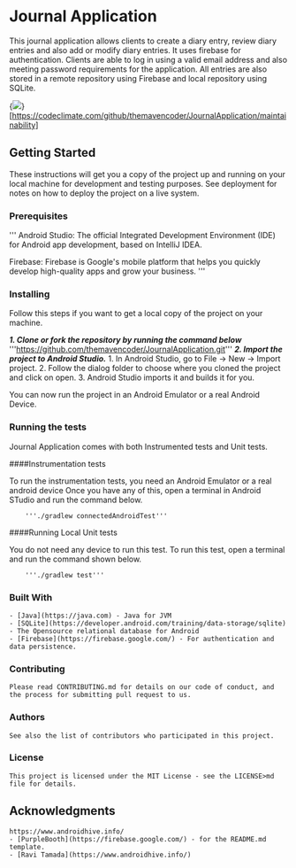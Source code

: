 #	Journal Application

This journal application allows clients to create a diary entry, review diary entries and also add or modify diary entries. It uses firebase for authentication. Clients are able to log in using a valid email address and also meeting password requirements for the application. All entries are also stored in a remote repository using Firebase and local repository using SQLite.

{<img src="https://api.codeclimate.com/v1/badges/38320312fdc180159372/maintainability" />}[https://codeclimate.com/github/themavencoder/JournalApplication/maintainability]

##	Getting Started

These instructions will get you a copy of the project up and running on your local machine for development and testing purposes. See deployment for notes on how to deploy the project on a live system.

###	Prerequisites
'''
Android Studio: The official Integrated Development Environment (IDE) for Android app development, based on IntelliJ IDEA.

Firebase: Firebase is Google's mobile platform that helps you quickly develop high-quality apps and grow your business.
'''
###	Installing

Follow this steps if you want to get a local copy of the project on your machine. 

***1. Clone or fork the repository by running the command below***
	'''https://github.com/themavencoder/JournalApplication.git'''
***2. Import the project to Android Studio.***
	1. In Android Studio, go to File -> New -> Import project.
	2. Follow the dialog folder to choose where you cloned the project and click on open.
	3. Android Studio imports it and builds it for you.

You can now run the project in an Android Emulator or a real Android Device.

### Running the tests

Journal Application comes with both Instrumented tests and Unit tests.

####Instrumentation tests

To run the instrumentation tests, you need an Android Emulator or a real android device Once you have any of this, open a terminal in Android STudio and run the command below.
		
		'''./gradlew connectedAndroidTest'''

####Running Local Unit tests

You do not need any device to run this test. To run this test, open a terminal and run the command shown below. 

		'''./gradlew test'''


### Built With


	- [Java](https://java.com) - Java for JVM
	- [SQLite](https://developer.android.com/training/data-storage/sqlite) - The Opensource relational database for Android
	- [Firebase](https://firebase.google.com/) - For authentication and data persistence.

### Contributing

	Please read CONTRIBUTING.md for details on our code of conduct, and the process for submitting pull request to us. 

###	Authors

	See also the list of contributors who participated in this project.

### License
	
	This project is licensed under the MIT License - see the LICENSE>md file for details.

##	Acknowledgments
	https://www.androidhive.info/
	- [PurpleBooth](https://firebase.google.com/) - for the README.md template.
	- [Ravi Tamada](https://www.androidhive.info/)
	

